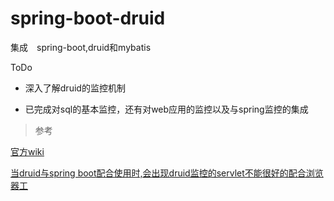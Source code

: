 # spring-boot-druid

集成　spring-boot,druid和mybatis

ToDo

+ 深入了解druid的监控机制

+ 已完成对sql的基本监控，还有对web应用的监控以及与spring监控的集成


> 参考

[官方wiki](https://github.com/alibaba/druid/wiki)

[当druid与spring boot配合使用时,会出现druid监控的servlet不能很好的配合浏览器工](https://github.com/alibaba/druid/issues/952)


